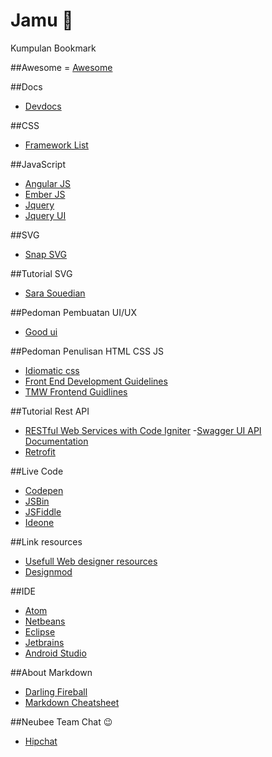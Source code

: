 # Jamu :beer:
Kumpulan Bookmark

##Awesome
= [Awesome](https://github.com/sindresorhus/awesome)

##Docs
- [Devdocs](http://devdocs.io/)

##CSS
- [Framework List](http://usablica.github.io/front-end-frameworks/compare.html)

##JavaScript
- [Angular JS](https://angularjs.org/)
- [Ember JS](http://emberjs.com/)
- [Jquery](https://jquery.com/)
- [Jquery UI](https://jqueryui.com/)

##SVG
- [Snap SVG](http://snapsvg.io/)

##Tutorial SVG
- [Sara Souedian](http://sarasoueidan.com/)

##Pedoman Pembuatan UI/UX
- [Good ui](https://www.goodui.org/)

##Pedoman Penulisan HTML CSS JS
- [Idiomatic css](https://github.com/necolas/idiomatic-css/tree/master/translations/id-ID)
- [Front End Development Guidelines](http://taitems.github.io/Front-End-Development-Guidelines/)
- [TMW Frontend Guidlines](https://github.com/tmwagency/TMW-frontend-guidelines/blob/master/Front-End%20development%20guidelines.mdown)

##Tutorial Rest API
- [RESTful Web Services with Code Igniter](http://code.tutsplus.com/tutorials/working-with-restful-services-in-codeigniter--net-8814)
-[Swagger UI API Documentation](https://github.com/swagger-api/swagger-ui)
- [Retrofit](http://square.github.io/retrofit/)

##Live Code
- [Codepen](http://codepen.io)
- [JSBin](http://jsbin.com)
- [JSFiddle](http://jsfiddle.com)
- [Ideone](https://ideone.com/)

##Link resources
- [Usefull Web designer resources](http://agiledesigners.com/)
- [Designmod](http://designmodo.com/resources/)

##IDE
- [Atom](atom.io)
- [Netbeans](netbeans.org)
- [Eclipse](eclipse.org)
- [Jetbrains](https://www.jetbrains.com)
- [Android Studio](https://developer.android.com/sdk/index.html)

##About Markdown
- [Darling Fireball](http://daringfireball.net/projects/markdown/syntax)
- [Markdown Cheatsheet](https://github.com/adam-p/markdown-here/wiki/Markdown-Cheatsheet)

##Neubee Team Chat :wink:
- [Hipchat](https://www.hipchat.com/invite/351627/fee027ec3890ea109dcc108eba40bd0c)

